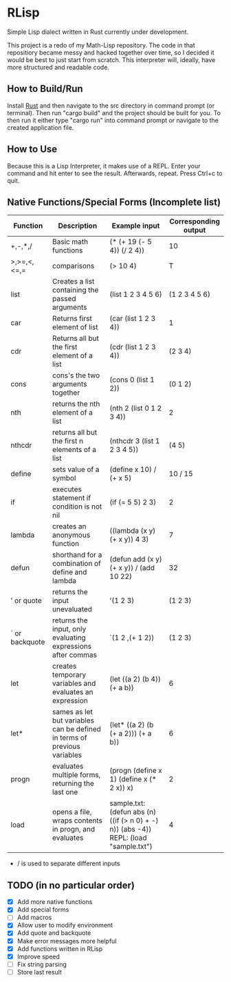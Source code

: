 # RLisp
Simple Lisp dialect written in Rust currently under development.

This project is a redo of my Math-Lisp repository. The code in that repositiory became messy and hacked together over time, so I decided it would be best to just start from scratch. This interpreter will, ideally, have more structured and readable code.

## How to Build/Run
Install [Rust](https://www.rust-lang.org/) and then navigate to the src directory in command prompt (or terminal). Then run "cargo build" and the project should be built for you. To then run it either type "cargo run" into command prompt or navigate to the created application file.

## How to Use
Because this is a Lisp Interpreter, it makes use of a REPL. Enter your command and hit enter to see the result. Afterwards, repeat. Press Ctrl+c to quit.

## Native Functions/Special Forms (Incomplete list)
Function | Description | Example input | Corresponding output
--- | --- | --- | ---
+,-,*,/ | Basic math functions | (* (+ 19 (- 5 4)) (/ 2 4)) | 10
>,>=,<,<=,= | comparisons | (> 10 4) | T
list | Creates a list containing the passed arguments | (list 1 2 3 4 5 6) | (1 2 3 4 5 6)
car | Returns first element of list | (car (list 1 2 3 4)) | 1
cdr | Returns all but the first element of a list | (cdr (list 1 2 3 4)) | (2 3 4)
cons | cons's the two arguments together | (cons 0 (list 1 2)) | (0 1 2)
nth | returns the nth element of a list | (nth 2 (list 0 1 2 3 4)) | 2
nthcdr | returns all but the first n elements of a list | (nthcdr 3 (list 1 2 3 4 5)) | (4 5)
define | sets value of a symbol | (define x 10) / (+ x 5) | 10 / 15
if | executes statement if condition is not nil | (if (= 5 5) 2 3) | 2
lambda | creates an anonymous function | ((lambda (x y) (+ x y)) 4 3) | 7
defun | shorthand for a combination of define and lambda | (defun add (x y) (+ x y)) / (add 10 22) | 32
' or quote | returns the input unevaluated | '(1 2 3) | (1 2 3)
\` or backquote | returns the input, only evaluating expressions after commas | \`(1 2 ,(+ 1 2)) | (1 2 3)
let | creates temporary variables and evaluates an expression | (let ((a 2) (b 4)) (+ a b)) | 6
let* | sames as let but variables can be defined in terms of previous variables | (let* ((a 2) (b (+ a 2))) (+ a b)) | 6
progn | evaluates multiple forms, returning the last one | (progn (define x 1) (define x (* 2 x)) x) | 2
load | opens a file, wraps contents in progn, and evaluates | sample.txt: (defun abs (n) ((if (> n 0) + -) n)) (abs -4)) REPL: (load "sample.txt") | 4
* / is used to separate different inputs

## TODO (in no particular order)
- [X] Add more native functions
- [X] Add special forms
- [ ] Add macros
- [X] Allow user to modify environment
- [X] Add quote and backquote
- [X] Make error messages more helpful
- [X] Add functions written in RLisp
- [X] Improve speed
- [ ] Fix string parsing
- [ ] Store last result
